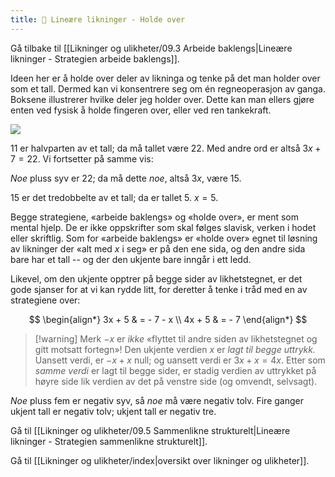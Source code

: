```yaml
---
title: 📄 Lineære likninger - Holde over
---
```


Gå tilbake til [[Likninger og ulikheter/09.3 Arbeide baklengs|Lineære likninger - Strategien arbeide baklengs]].


Ideen her er å holde over deler av likninga og tenke på det man holder over som et tall. Dermed kan vi konsentrere seg om én regneoperasjon av ganga. Boksene illustrerer hvilke deler jeg holder over. Dette kan man ellers gjøre enten ved fysisk å holde fingeren over, eller ved ren tankekraft.

![](Files/media/image63.png)


$11$ er halvparten av et tall; da må tallet være $22$. Med andre ord er
altså $3x + 7 = 22$. Vi fortsetter på samme vis:

*Noe* pluss syv er $22$; da må dette *noe*, altså $3x$, være $15$.

$15$ er det tredobbelte av et tall; da er tallet $5$. $x = 5$.

Begge strategiene, «arbeide baklengs» og «holde over», er ment som mental hjelp. De er ikke oppskrifter som skal følges slavisk, verken i hodet eller skriftlig. Som for «arbeide baklengs» er «holde over» egnet til løsning av likninger der «alt med $x$ i seg» er på den ene sida, og den andre sida bare har et tall -- og der den ukjente bare inngår i ett ledd.

Likevel, om den ukjente opptrer på begge sider av likhetstegnet, er det gode sjanser for at vi kan rydde litt, for deretter å tenke i tråd med en av strategiene over:

$$
\begin{align*} 
3x + 5 
& = - 7 - x
\\
4x + 5 
& = - 7
\end{align*} 
$$

> [!warning] Merk 
> $- x$ er *ikke* «flyttet til andre siden av
> likhetstegnet og gitt motsatt fortegn»! Den ukjente verdien $x$ er *lagt til begge uttrykk.* Uansett verdi, er $- x + x$ null; og uansett verdi er $3x + x = 4x$. Etter som *samme verdi* er lagt til begge sider, er stadig verdien av uttrykket på høyre side lik verdien av det på venstre side (og omvendt, selvsagt).

*Noe* pluss fem er negativ syv, så *noe* må være negativ tolv. Fire
ganger ukjent tall er negativ tolv; ukjent tall er negativ tre.


Gå til [[Likninger og ulikheter/09.5 Sammenlikne strukturelt|Lineære likninger - Strategien sammenlikne strukturelt]].

Gå til [[Likninger og ulikheter/index|oversikt over likninger og ulikheter]].